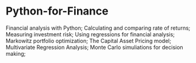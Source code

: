 # Python-for-Finance
Financial analysis with Python; 
Calculating and comparing rate of returns;
Measuring investment risk;
Using regressions for financial analysis;
Markowitz portfolio optimization;
The Capital Asset Pricing model;
Multivariate Regression Analysis;
Monte Carlo simuliations for decision making;

